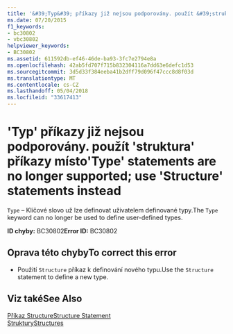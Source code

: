 ```yaml
---
title: '&#39;Typ&#39; příkazy již nejsou podporovány. použít &#39;struktura&#39; příkazy místo'
ms.date: 07/20/2015
f1_keywords:
- bc30802
- vbc30802
helpviewer_keywords:
- BC30802
ms.assetid: 611592db-ef46-46de-ba93-3fc7e2794e8a
ms.openlocfilehash: 42ab5fd707f715b832304116a7dd63e6defc1d53
ms.sourcegitcommit: 3d5d33f384eeba41b2dff79d096f47ccc8d8f03d
ms.translationtype: MT
ms.contentlocale: cs-CZ
ms.lasthandoff: 05/04/2018
ms.locfileid: "33617413"
---
```

# <a name="39type39-statements-are-no-longer-supported-use-39structure39-statements-instead"></a><span data-ttu-id="41b2d-102">&#39;Typ&#39; příkazy již nejsou podporovány. použít &#39;struktura&#39; příkazy místo</span><span class="sxs-lookup"><span data-stu-id="41b2d-102">&#39;Type&#39; statements are no longer supported; use &#39;Structure&#39; statements instead</span></span>
<span data-ttu-id="41b2d-103">`Type` – Klíčové slovo už lze definovat uživatelem definované typy.</span><span class="sxs-lookup"><span data-stu-id="41b2d-103">The `Type` keyword can no longer be used to define user-defined types.</span></span>  
  
 <span data-ttu-id="41b2d-104">**ID chyby:** BC30802</span><span class="sxs-lookup"><span data-stu-id="41b2d-104">**Error ID:** BC30802</span></span>  
  
## <a name="to-correct-this-error"></a><span data-ttu-id="41b2d-105">Oprava této chyby</span><span class="sxs-lookup"><span data-stu-id="41b2d-105">To correct this error</span></span>  
  
-   <span data-ttu-id="41b2d-106">Použití `Structure` příkaz k definování nového typu.</span><span class="sxs-lookup"><span data-stu-id="41b2d-106">Use the `Structure` statement to define a new type.</span></span>  
  
## <a name="see-also"></a><span data-ttu-id="41b2d-107">Viz také</span><span class="sxs-lookup"><span data-stu-id="41b2d-107">See Also</span></span>  
 [<span data-ttu-id="41b2d-108">Příkaz Structure</span><span class="sxs-lookup"><span data-stu-id="41b2d-108">Structure Statement</span></span>](../../visual-basic/language-reference/statements/structure-statement.md)  
 [<span data-ttu-id="41b2d-109">Struktury</span><span class="sxs-lookup"><span data-stu-id="41b2d-109">Structures</span></span>](../../visual-basic/programming-guide/language-features/data-types/structures.md)
